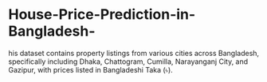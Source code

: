 # House-Price-Prediction-in-Bangladesh-
his dataset contains property listings from various cities across Bangladesh, specifically including Dhaka, Chattogram, Cumilla, Narayanganj City, and Gazipur, with prices listed in Bangladeshi Taka (৳).
